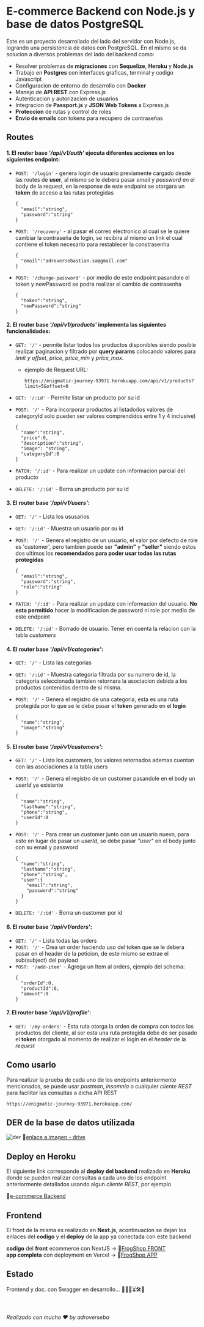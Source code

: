 # E-commerce Backend con Node.js y base de datos PostgreSQL

Este es un proyecto desarrollado del lado del servidor con Node.js, logrando una persistencia de datos con PostgreSQL.
En el mismo se da solucion a diversos problemas del lado del backend como:

- Resolver problemas de **migraciones** con **Sequelize**, **Heroku** y **Node.js**
- Trabajo en **Postgres** con interfaces graficas, terminal y codigo Javascript
- Configuracion de entorno de desarrollo con **Docker**
- Manejo de **API REST** con Express.js
- Autenticacion y autorizacion de usuarios
- Integracion de **Passport.js** y **JSON Web Tokens** a Express.js
- **Proteccion** de rutas y control de roles
- **Envio de emails** con tokens para recupero de contraseñas

## Routes

#### 1. El router base _'/api/v1/auth'_ ejecuta diferentes acciones en los siguientes endpoint:

- `POST: '/login'` - genera login de usuario previamente cargado desde las routes de **user**, al mismo se le debera pasar _email_ y _password_ en el body de la request, en la response de este endpoint se otorgara un **token** de acceso a las rutas protegidas

  ```console
  {
    "email":"string",
    "password":"string"
  }
  ```

- `POST: '/recovery'` - al pasar el correo electronico al cual se le quiere cambiar la contraseña de login, se recibira al mismo un link el cual contiene el token necesario para restablecer la constrasenha

  ```console
  {
    "email":"adroversebastian.sa@gmail.com"
  }
  ```

- `POST: '/change-password'` - por medio de este endpoint pasandole el token y newPassword se podra realizar el cambio de contrasenha

  ```console
  {
    "token":"string",
    "newPassword":"string"
  }
  ```

#### 2. El router base _'/api/v1/products'_ implementa las siguientes funcionalidades:

- `GET: '/'` - permite listar todos los productos disponibles siendo posible realizar paginacion y filtrado por **query params** colocando valores para _limit y offset_, _price_, _price_min_ y _price_max_.
  - ejemplo de Request URL:
    ```console
    https://enigmatic-journey-93971.herokuapp.com/api/v1/products?limit=5&offset=0
    ```
- `GET: '/:id'` - Permite listar un producto por su id
- `POST: '/'` - Para incorporar productos al listado(los valores de categoryId solo pueden ser valores comprendidos entre 1 y 4 inclusive)

  ```console
  {
    "name":"string",
    "price":0,
    "description":"string",
    "image": "string",
    "categoryId":0
  }
  ```

- `PATCH: '/:id'` - Para realizar un update con informacion parcial del producto
- `DELETE: '/:id'` - Borra un producto por su id

#### 3. El router base _'/api/v1/users'_:

- `GET: '/'` - Lista los ususarios
- `GET: '/:id'` - Muestra un usuario por su id
- `POST: '/'` - Genera el registro de un usuario, el valor por defecto de role es 'customer', pero tambien puede ser **"admin"** y **"seller"** siendo estos dos ultimos los **recomendados para poder usar todas las rutas protegidas**

  ```console
  {
    "email":"string",
    "password":"string",
    "role":"string"
  }
  ```

- `PATCH: '/:id'` - Para realizar un update con informacion del usuario. **No esta permitido** hacer la modificacion de password ni role por medio de este endpoint
- `DELETE: '/:id'` - Borrado de usuario. Tener en cuenta la relacion con la tabla _customers_

#### 4. El router base _'/api/v1/categories'_:

- `GET: '/'` - Lista las categorias
- `GET: '/:id'` - Muestra categoria filtrada por su numero de id, la categoria seleccionada tambien retornara la asociacion debida a los productos contenidos dentro de si misma.
- `POST: '/'` - Genera el registro de una categoria, esta es una ruta protegida por lo que se le debe pasar el **token** generado en el **login**

  ```console
  {
    "name":"string",
    "image":"string"
  }
  ```

#### 5. El router base _'/api/v1/customers'_:

- `GET: '/'` - Lista los customers, los valores retornados ademas cuentan con las asociaciones a la tabla users
- `POST: '/'` - Genera el registro de un customer pasandole en el body un _userId_ ya existente

  ```console
  {
    "name":"string",
    "lastName":"string",
    "phone":"string",
    "userId":0
  }
  ```

- `POST: '/'` - Para crear un customer junto con un usuario nuevo, para esto en lugar de pasar un _userId_, se debe pasar _"user"_ en el body junto con su email y password

  ```console
  {
    "name":"string",
    "lastName":"string",
    "phone":"string",
    "user":{
      "email":"string",
      "password":"string"
    }
  }
  ```

- `DELETE: '/:id'` - Borra un customer por id

#### 6. El router base _'/api/v1/orders'_:

- `GET: '/'` - Lista todas las orders
- `POST: '/'` - Crea un order haciendo uso del token que se le debera pasar en el header de la peticion, de este mismo se extrae el sub(subject) del payload
- `POST: '/add-item'` - Agrega un Item al orders, ejemplo del schema:
  ```console
  {
    "orderId":0,
    "productId":0,
    "amount":0
  }
  ```

#### 7. El router base _'/api/v1/profile'_:

- `GET: '/my-orders'` - Esta ruta otorga la orden de compra con todos los productos del cliente, al ser esta una ruta protegida debe de ser pasado el **token** otorgado al momento de realizar el login en el _header_ de la _request_

## Como usarlo

Para realizar la prueba de cada uno de los endpoints anteriormente mencionados, se puede usar _postman_, _insomnia_ o cualquier _cliente REST_ para facilitar las consultas a dicha API REST

```console
https://enigmatic-journey-93971.herokuapp.com/
```

## DER de la base de datos utilizada

![der](./derAPIrest.png)
🔗[enlace a imagen - drive](https://drive.google.com/file/d/1XTXpHl6QewMfl-zrjJrHTbTvX0kcaKy1/view?pli=1)

## Deploy en Heroku

El siguiente link corresponde al **deploy del backend** realizado en **Heroku** donde se pueden realizar consultas a cada uno de los endpoint anteriormente detallados usando algun _cliente REST_, por ejemplo

🔗[e-commerce Backend](https://enigmatic-journey-93971.herokuapp.com/)

## Frontend

El front de la misma es realizado en **Next.js**, acontinuacion se dejan los enlaces del **codigo** y el **deploy** de la app ya conectada con este backend
<br>

**codigo** del **front** ecommerce con NextJS -> 🔗[FrogShop FRONT](https://github.com/adroverseba/frogshop-ecommerce) <br>
**app completa** con deployment en Vercel -> 🔗[FrogShop APP](https://frogshop-ecommerce.vercel.app)

## Estado

Frontend y doc. con Swagger en desarrollo... 👨🏻‍💻⏳🛠️🚧 <br>

<br>

###### _Realizado con mucho ❤️ by adroverseba_
